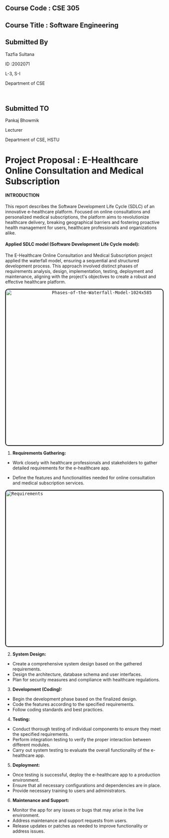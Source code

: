 ## Course Code : CSE 305
## Course Title : Software Engineering


## Submitted By


Tazfia Sultana 

ID :2002071                                                                 

L-3, S-I                                                                   

Department of CSE


   
## Submitted TO 

Pankaj Bhowmik 

Lecturer

Department of CSE, HSTU


# Project Proposal : E-Healthcare Online Consultation and Medical Subscription
#### INTRODUCTION
This report describes the Software Development Life Cycle (SDLC) of an innovative e-healthcare platform. Focused on online consultations and personalized medical subscriptions, the platform aims to revolutionize healthcare delivery, breaking geographical barriers and fostering proactive health management for users, healthcare professionals and organizations alike.

#### Applied SDLC model (Software Development Life Cycle model):
The E-Healthcare Online Consultation and Medical Subscription project applied the waterfall model, ensuring a sequential and structured development process. This approach involved distinct phases of requirements analysis, design, implementation, testing, deployment and maintenance, aligning with the project's objectives to create a robust and effective healthcare platform.


<p align="center">
  <kbd>
    <img src="https://github.com/Tazfia67/E-Healthcare-Online-Consultation-and-Medical-Subscription/assets/157128451/7287676b-771c-4988-ba8c-746c6d702865"
alt="Phases-of-the-Waterfall-Model-1024x585" width="600" height="500" style="border: 2px solid black; border-radius: 10px;">
  </kbd>
</p>


   1. **Requirements Gathering:**
   - Work closely with healthcare professionals and stakeholders to gather detailed requirements for the e-healthcare app.
   - Define the features and functionalities needed for online consultation and medical subscription services.
    

     <p align="center">
  <kbd>
    <img src="https://github.com/Tazfia67/E-Healthcare-Online-Consultation-and-Medical-Subscription/assets/157128451/a998cd26-a932-41a6-9853-8edad5679941)"
 alt="Requirements" width="600" height="500" style="border: 2px solid black; border-radius: 10px; right-margin: 50px;">
  </kbd>
</p>


   2. **System Design:**
   - Create a comprehensive system design based on the gathered requirements.
   - Design the architecture, database schema and user interfaces.
   - Plan for security measures and compliance with healthcare regulations.

   3. **Development (Coding):**
   - Begin the development phase based on the finalized design.
   - Code the features according to the specified requirements.
   - Follow coding standards and best practices.

   4. **Testing:**
   - Conduct thorough testing of individual components to ensure they meet the specified requirements.
   - Perform integration testing to verify the proper interaction between different modules.
   - Carry out system testing to evaluate the overall functionality of the e-healthcare app.

   5. **Deployment:**
   - Once testing is successful, deploy the e-healthcare app to a production environment.
   - Ensure that all necessary configurations and dependencies are in place.
   - Provide necessary training to users and administrators.

   6. **Maintenance and Support:**
   - Monitor the app for any issues or bugs that may arise in the live environment.
   - Address maintenance and support requests from users.
   - Release updates or patches as needed to improve functionality or address issues.
